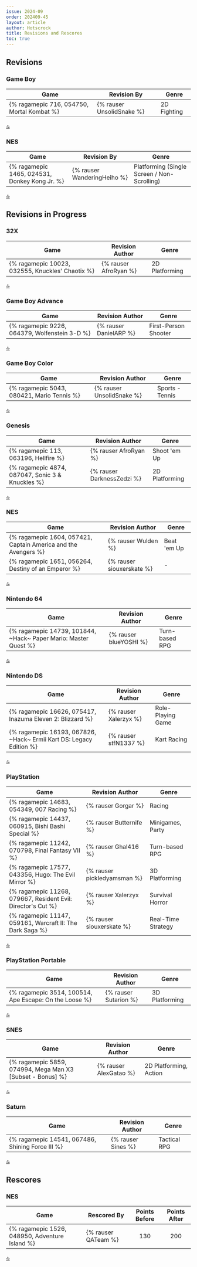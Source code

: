 ```yaml
---
issue: 2024-09
order: 202409-45
layout: article
author: Hotscrock
title: Revisions and Rescores
toc: true
---
```


## Revisions

### Game Boy


| Game                                       | Revision By               | Genre       |
| ------------------------------------------ | ------------------------- | ----------- |
| {% ragamepic 716, 054750, Mortal Kombat %} | {% rauser UnsolidSnake %} | 2D Fighting |

<a href="#toc">:top:</a>


### NES


| Game                                          | Revision By                 | Genre                                       |
| --------------------------------------------- | --------------------------- | ------------------------------------------- |
| {% ragamepic 1465, 024531, Donkey Kong Jr. %} | {% rauser WanderingHeiho %} | Platforming (Single Screen / Non-Scrolling) |

<a href="#toc">:top:</a>



## Revisions in Progress

### 32X


| Game                                             | Revision Author       | Genre          |
| ------------------------------------------------ | --------------------- | -------------- |
| {% ragamepic 10023, 032555, Knuckles' Chaotix %} | {% rauser AfroRyan %} | 2D Platforming |

<a href="#toc">:top:</a>


### Game Boy Advance


| Game                                          | Revision Author        | Genre                |
| --------------------------------------------- | ---------------------- | -------------------- |
| {% ragamepic 9226, 064379, Wolfenstein 3-D %} | {% rauser DanielARP %} | First-Person Shooter |

<a href="#toc">:top:</a>


### Game Boy Color


| Game                                       | Revision Author           | Genre           |
| ------------------------------------------ | ------------------------- | --------------- |
| {% ragamepic 5043, 080421, Mario Tennis %} | {% rauser UnsolidSnake %} | Sports - Tennis |

<a href="#toc">:top:</a>


### Genesis


| Game                                             | Revision Author            | Genre          |
| ------------------------------------------------ | -------------------------- | -------------- |
| {% ragamepic 113, 063196, Hellfire %}            | {% rauser AfroRyan %}      | Shoot 'em Up   |
| {% ragamepic 4874, 087047, Sonic 3 & Knuckles %} | {% rauser DarknessZedzi %} | 2D Platforming |

<a href="#toc">:top:</a>


### NES


| Game                                                           | Revision Author           | Genre       |
| -------------------------------------------------------------- | ------------------------- | ----------- |
| {% ragamepic 1604, 057421, Captain America and the Avengers %} | {% rauser Wulden %}       | Beat 'em Up |
| {% ragamepic 1651, 056264, Destiny of an Emperor %}            | {% rauser siouxerskate %} | -           |

<a href="#toc">:top:</a>


### Nintendo 64


| Game                                                            | Revision Author        | Genre          |
| --------------------------------------------------------------- | ---------------------- | -------------- |
| {% ragamepic 14739, 101844, ~Hack~ Paper Mario: Master Quest %} | {% rauser blueYOSHI %} | Turn-based RPG |

<a href="#toc">:top:</a>


### Nintendo DS


| Game                                                                | Revision Author       | Genre             |
| ------------------------------------------------------------------- | --------------------- | ----------------- |
| {% ragamepic 16626, 075417, Inazuma Eleven 2: Blizzard %}           | {% rauser Xalerzyx %} | Role-Playing Game |
| {% ragamepic 16193, 067826, ~Hack~ Ermii Kart DS: Legacy Edition %} | {% rauser stfN1337 %} | Kart Racing       |

<a href="#toc">:top:</a>


### PlayStation


| Game                                                         | Revision Author             | Genre              |
| ------------------------------------------------------------ | --------------------------- | ------------------ |
| {% ragamepic 14683, 054349, 007 Racing %}                    | {% rauser Gorgar %}         | Racing             |
| {% ragamepic 14437, 060915, Bishi Bashi Special %}           | {% rauser Butternife %}     | Minigames, Party   |
| {% ragamepic 11242, 070798, Final Fantasy VII %}             | {% rauser Ghal416 %}        | Turn-based RPG     |
| {% ragamepic 17577, 043356, Hugo: The Evil Mirror %}         | {% rauser pickledyamsman %} | 3D Platforming     |
| {% ragamepic 11268, 079667, Resident Evil: Director's Cut %} | {% rauser Xalerzyx %}       | Survival Horror    |
| {% ragamepic 11147, 059161, Warcraft II: The Dark Saga %}    | {% rauser siouxerskate %}   | Real-Time Strategy |

<a href="#toc">:top:</a>


### PlayStation Portable


| Game                                                   | Revision Author       | Genre          |
| ------------------------------------------------------ | --------------------- | -------------- |
| {% ragamepic 3514, 100514, Ape Escape: On the Loose %} | {% rauser Sutarion %} | 3D Platforming |

<a href="#toc">:top:</a>


### SNES


| Game                                                       | Revision Author        | Genre                  |
| ---------------------------------------------------------- | ---------------------- | ---------------------- |
| {% ragamepic 5859, 074994, Mega Man X3 [Subset - Bonus] %} | {% rauser AlexGatao %} | 2D Platforming, Action |

<a href="#toc">:top:</a>


### Saturn


| Game                                             | Revision Author    | Genre        |
| ------------------------------------------------ | ------------------ | ------------ |
| {% ragamepic 14541, 067486, Shining Force III %} | {% rauser Sines %} | Tactical RPG |

<a href="#toc">:top:</a>

## Rescores

### NES


| Game                                           | Rescored By         | Points Before | Points After |
| ---------------------------------------------- | ------------------- | :-----------: | :----------: |
| {% ragamepic 1526, 048950, Adventure Island %} | {% rauser QATeam %} |      130      |     200      |

<a href="#toc">:top:</a>

